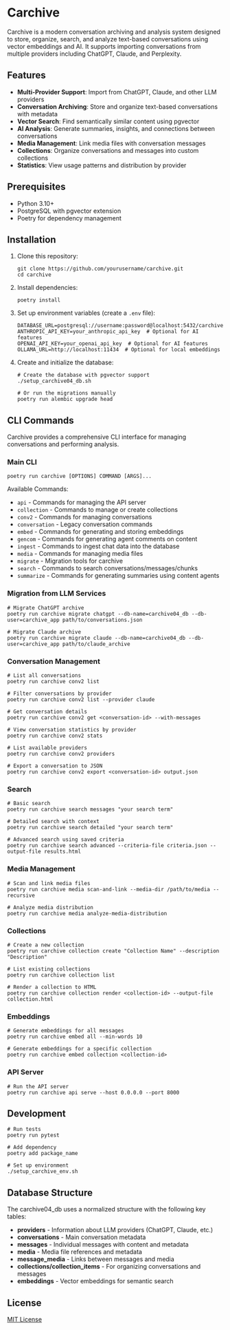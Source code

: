 # Carchive

Carchive is a modern conversation archiving and analysis system designed to store, organize, search, and analyze text-based conversations using vector embeddings and AI. It supports importing conversations from multiple providers including ChatGPT, Claude, and Perplexity.

## Features

- **Multi-Provider Support**: Import from ChatGPT, Claude, and other LLM providers
- **Conversation Archiving**: Store and organize text-based conversations with metadata
- **Vector Search**: Find semantically similar content using pgvector
- **AI Analysis**: Generate summaries, insights, and connections between conversations
- **Media Management**: Link media files with conversation messages
- **Collections**: Organize conversations and messages into custom collections
- **Statistics**: View usage patterns and distribution by provider

## Prerequisites

- Python 3.10+
- PostgreSQL with pgvector extension
- Poetry for dependency management

## Installation

1. Clone this repository:
   ```
   git clone https://github.com/yourusername/carchive.git
   cd carchive
   ```

2. Install dependencies:
   ```
   poetry install
   ```

3. Set up environment variables (create a `.env` file):
   ```
   DATABASE_URL=postgresql://username:password@localhost:5432/carchive04_db
   ANTHROPIC_API_KEY=your_anthropic_api_key  # Optional for AI features
   OPENAI_API_KEY=your_openai_api_key  # Optional for AI features
   OLLAMA_URL=http://localhost:11434  # Optional for local embeddings
   ```

4. Create and initialize the database:
   ```
   # Create the database with pgvector support
   ./setup_carchive04_db.sh
   
   # Or run the migrations manually
   poetry run alembic upgrade head
   ```

## CLI Commands

Carchive provides a comprehensive CLI interface for managing conversations and performing analysis.

### Main CLI

```
poetry run carchive [OPTIONS] COMMAND [ARGS]...
```

Available Commands:
- `api` - Commands for managing the API server
- `collection` - Commands to manage or create collections
- `conv2` - Commands for managing conversations
- `conversation` - Legacy conversation commands
- `embed` - Commands for generating and storing embeddings
- `gencom` - Commands for generating agent comments on content
- `ingest` - Commands to ingest chat data into the database
- `media` - Commands for managing media files
- `migrate` - Migration tools for carchive
- `search` - Commands to search conversations/messages/chunks
- `summarize` - Commands for generating summaries using content agents

### Migration from LLM Services

```shell
# Migrate ChatGPT archive
poetry run carchive migrate chatgpt --db-name=carchive04_db --db-user=carchive_app path/to/conversations.json

# Migrate Claude archive
poetry run carchive migrate claude --db-name=carchive04_db --db-user=carchive_app path/to/claude_archive
```

### Conversation Management

```shell
# List all conversations
poetry run carchive conv2 list

# Filter conversations by provider
poetry run carchive conv2 list --provider claude

# Get conversation details
poetry run carchive conv2 get <conversation-id> --with-messages

# View conversation statistics by provider
poetry run carchive conv2 stats

# List available providers
poetry run carchive conv2 providers

# Export a conversation to JSON
poetry run carchive conv2 export <conversation-id> output.json
```

### Search

```shell
# Basic search
poetry run carchive search messages "your search term"

# Detailed search with context
poetry run carchive search detailed "your search term"

# Advanced search using saved criteria
poetry run carchive search advanced --criteria-file criteria.json --output-file results.html
```

### Media Management

```shell
# Scan and link media files
poetry run carchive media scan-and-link --media-dir /path/to/media --recursive

# Analyze media distribution
poetry run carchive media analyze-media-distribution
```

### Collections

```shell
# Create a new collection
poetry run carchive collection create "Collection Name" --description "Description"

# List existing collections
poetry run carchive collection list

# Render a collection to HTML
poetry run carchive collection render <collection-id> --output-file collection.html
```

### Embeddings

```shell
# Generate embeddings for all messages
poetry run carchive embed all --min-words 10

# Generate embeddings for a specific collection
poetry run carchive embed collection <collection-id>
```

### API Server

```shell
# Run the API server
poetry run carchive api serve --host 0.0.0.0 --port 8000
```

## Development

```shell
# Run tests
poetry run pytest

# Add dependency
poetry add package_name

# Set up environment
./setup_carchive_env.sh
```

## Database Structure

The carchive04_db uses a normalized structure with the following key tables:
- **providers** - Information about LLM providers (ChatGPT, Claude, etc.)
- **conversations** - Main conversation metadata
- **messages** - Individual messages with content and metadata
- **media** - Media file references and metadata
- **message_media** - Links between messages and media
- **collections/collection_items** - For organizing conversations and messages
- **embeddings** - Vector embeddings for semantic search

## License

[MIT License](LICENSE)
